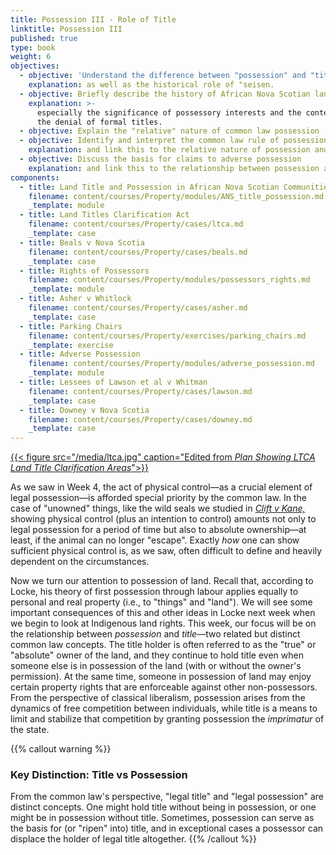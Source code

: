 ```yaml
---
title: Possession III - Role of Title
linktitle: Possession III
published: true
type: book
weight: 6
objectives:
  - objective: 'Understand the difference between "possession" and "title" '
    explanation: as well as the historical role of "seisen.
  - objective: Briefly describe the history of African Nova Scotian land settlement
    explanation: >-
      especially the significance of possessory interests and the context around
      the denial of formal titles.
  - objective: Explain the "relative" nature of common law possession
  - objective: Identify and interpret the common law rule of possession in land
    explanation: and link this to the relative nature of possession and title.
  - objective: Discuss the basis for claims to adverse possession
    explanation: and link this to the relationship between possession and title.
components:
  - title: Land Title and Possession in African Nova Scotian Communities
    filename: content/courses/Property/modules/ANS_title_possession.md
    _template: module
  - title: Land Titles Clarification Act
    filename: content/courses/Property/cases/ltca.md
    _template: case
  - title: Beals v Nova Scotia
    filename: content/courses/Property/cases/beals.md
    _template: case
  - title: Rights of Possessors
    filename: content/courses/Property/modules/possessors_rights.md
    _template: module
  - title: Asher v Whitlock
    filename: content/courses/Property/cases/asher.md
    _template: case
  - title: Parking Chairs
    filename: content/courses/Property/exercises/parking_chairs.md
    _template: exercise
  - title: Adverse Possession
    filename: content/courses/Property/modules/adverse_possession.md
    _template: module
  - title: Lessees of Lawson et al v Whitman
    filename: content/courses/Property/cases/lawson.md
    _template: case
  - title: Downey v Nova Scotia
    filename: content/courses/Property/cases/downey.md
    _template: case
---
```






[{{< figure src="/media/ltca.jpg" caption="Edited from *Plan Showing LTCA Land Title Clarification Areas*">}}](https://novascotia.ca/natr/titles-clarification/pdf/NovaScotiaLTCA.pdf)

As we saw in Week 4, the act of physical control—as a crucial element of legal possession—is afforded special priority by the common law. In the case of "unowned" things, like the wild seals we studied in *[Clift v Kane,](../week4/#clift-v-kane-1870-5-nfld-lr-nfld-en-banc)* showing physical control (plus an intention to control) amounts not only to legal possession for a period of time but also to absolute ownership—at least, if the animal can no longer "escape". Exactly *how* one can show sufficient physical control is, as we saw, often difficult to define and heavily dependent on the circumstances. 

Now we turn our attention to possession of land. Recall that, according to Locke, his theory of first possession through labour applies equally to personal and real property (i.e., to "things" and "land"). We will see some important consequences of this and other ideas in Locke next week when we begin to look at Indigenous land rights. This week, our focus will be on the relationship between *possession* and *title*—two related but distinct common law concepts. The title holder is often referred to as the "true" or "absolute" owner of the land, and they continue to hold title even when someone else is in possession of the land (with or without the owner's permission). At the same time, someone in possession of land may enjoy certain property rights that are enforceable against other non-possessors. From the perspective of classical liberalism, possession arises from the dynamics of free competition between individuals, while title is a means to limit and stabilize that competition by granting possession the *imprimatur* of the state. 

{{% callout warning %}} 

### Key Distinction: Title vs Possession

From the common law's perspective, "legal title" and "legal possession" are distinct concepts. One might hold title without being in possession, or one might be in possession without title. Sometimes, possession can serve as the basis for (or "ripen" into) title, and in exceptional cases a possessor can displace the holder of legal title altogether.
{{% /callout %}}
